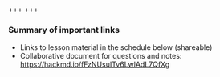 +++
+++

### Summary of important links

- Links to lesson material in the schedule below (shareable)
- Collaborative document for questions and notes:<br> https://hackmd.io/fFzNUsuITv6LwlAdL7QfXg
